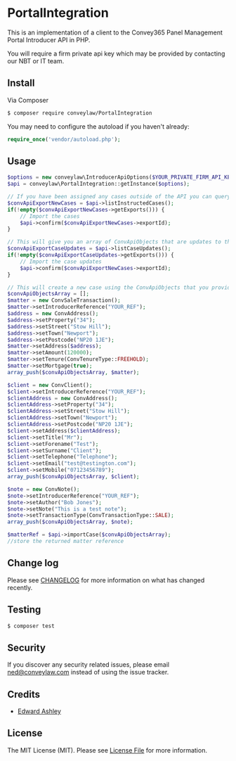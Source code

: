 # PortalIntegration

This is an implementation of a client to the Convey365 Panel Management Portal Introducer API in PHP.

You will require a firm private api key which may be provided by contacting our NBT or IT team.

## Install

Via Composer

``` bash
$ composer require conveylaw/PortalIntegration
```

You may need to configure the autoload if you haven't already:

``` php
require_once('vendor/autoload.php');
```

## Usage

``` php
$options = new conveylaw\IntroducerApiOptions($YOUR_PRIVATE_FIRM_API_KEY);
$api = conveylaw\PortalIntegration::getInstance($options);

// If you have been assigned any cases outside of the API you can query for them using this call
$convApiExportNewCases = $api->listInstructedCases();
if(!empty($convApiExportNewCases->getExports())) {
    // Import the cases
    $api->confirm($convApiExportNewCases->exportId);
}

// This will give you an array of ConvApiObjects that are updates to the cases that are assigned to you
$convApiExportCaseUpdates = $api->listCaseUpdates();
if(!empty($convApiExportCaseUpdates->getExports())) {
    // Import the case updates
    $api->confirm($convApiExportNewCases->exportId);
}

// This will create a new case using the ConvApiObjects that you provide
$convApiObjectsArray = [];
$matter = new ConvSaleTransaction();
$matter->setIntroducerReference("YOUR_REF");
$address = new ConvAddress();
$address->setProperty("34");
$address->setStreet("Stow Hill");
$address->setTown("Newport");
$address->setPostcode("NP20 1JE");
$matter->setAddress($address);
$matter->setAmount(120000);
$matter->setTenure(ConvTenureType::FREEHOLD);
$matter->setMortgage(true);
array_push($convApiObjectsArray, $matter);

$client = new ConvClient();
$client->setIntroducerReference("YOUR_REF");
$clientAddress = new ConvAddress();
$clientAddress->setProperty("34");
$clientAddress->setStreet("Stow Hill");
$clientAddress->setTown("Newport");
$clientAddress->setPostcode("NP20 1JE");
$client->setAddress($clientAddress);
$client->setTitle("Mr");
$client->setForename("Test");
$client->setSurname("Client");
$client->setTelephone("Telephone");
$client->setEmail("test@testington.com");
$client->setMobile("07123456789");
array_push($convApiObjectsArray, $client);

$note = new ConvNote();
$note->setIntroducerReference("YOUR_REF");
$note->setAuthor("Bob Jones");
$note->setNote("This is a test note");
$note->setTransactionType(ConvTransactionType::SALE);
array_push($convApiObjectsArray, $note);

$matterRef = $api->importCase($convApiObjectsArray);
//store the returned matter reference

```

## Change log

Please see [CHANGELOG](CHANGELOG.md) for more information on what has changed recently.

## Testing

``` bash
$ composer test
```

## Security

If you discover any security related issues, please email ned@conveylaw.com instead of using the issue tracker.

## Credits

- [Edward Ashley][link-author]

## License

The MIT License (MIT). Please see [License File](LICENSE.md) for more information.

[link-author]: https://github.com/conveylaw
